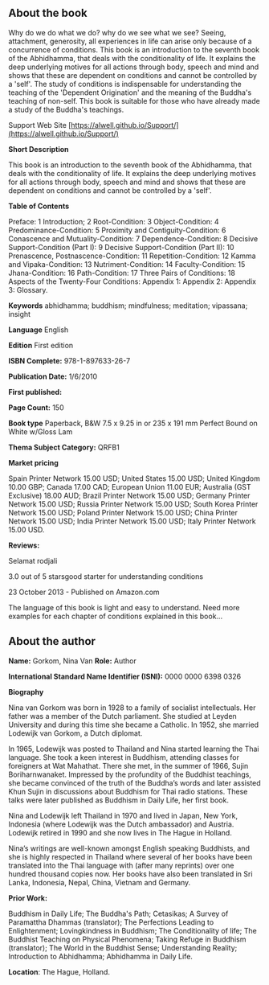 ## About the book

Why do we do what we do? why do we see what we see? Seeing, attachment, generosity, all experiences in life can arise only because of a concurrence of conditions. This book is an introduction to the seventh book of the Abhidhamma, that deals with the conditionality of life. It explains the deep underlying motives for all actions through body, speech and mind and shows that these are dependent on conditions and cannot be controlled by a 'self'. The study of conditions is indispensable for understanding the teaching of the 'Dependent Origination' and the meaning of the Buddha's teaching of non-self. This book is suitable for those who have already made a study of the Buddha's teachings.

Support Web Site [https://alwell.github.io/Support/](https://alwell.github.io/Support/)

**Short Description** 

This book is an introduction to the seventh book of the Abhidhamma, that deals with the conditionality of life. It explains the deep underlying motives for all actions through body, speech and mind and shows that these are dependent on conditions and cannot be controlled by a 'self'.  


**Table of Contents** 

Preface: 1 Introduction; 2 Root-Condition: 3 Object-Condition: 4 Predominance-Condition: 5 Proximity and Contiguity-Condition: 6 Conascence and Mutuality-Condition: 7 Dependence-Condition: 8 Decisive Support-Condition (Part I): 9 Decisive Support-Condition (Part II): 10 Prenascence, Postnascence-Condition: 11 Repetition-Condition: 12 Kamma and Vipaka-Condition: 13 Nutriment-Condition: 14 Faculty-Condition: 15 Jhana-Condition: 16 Path-Condition: 17 Three Pairs of Conditions: 18 Aspects of the Twenty-Four Conditions: Appendix 1: Appendix 2: Appendix 3: Glossary.

**Keywords** abhidhamma; buddhism; mindfulness; meditation; vipassana; insight

**Language** English

**Edition** First edition

**ISBN Complete:** 978-1-897633-26-7

**Publication Date:**  1/6/2010

**First published:** 

**Page Count:** 150

**Book type** Paperback, B&W 7.5 x 9.25 in or 235 x 191 mm Perfect Bound on White w/Gloss Lam

**Thema Subject Category:** QRFB1

**Market pricing**

Spain Printer Network 	15.00 USD;
United States 	15.00 USD;
United Kingdom 	10.00 GBP;
Canada 	17.00 CAD;
European Union 	11.00 EUR;
Australia (GST Exclusive) 18.00 AUD;
Brazil Printer Network 	15.00 USD;
Germany Printer Network 15.00 USD;
Russia Printer Network 	15.00 USD;
South Korea Printer Network 	15.00 USD;
Poland Printer Network 	15.00 USD; 
China Printer Network 	15.00 USD; 
India Printer Network 	15.00 USD; 
Italy Printer Network 	15.00 USD. 

**Reviews:**



Selamat rodjali

3.0 out of 5 starsgood starter for understanding conditions

23 October 2013 - Published on Amazon.com

The language of this book is light and easy to understand. Need more examples for each chapter of conditions explained in this book...


## About the author

**Name:** Gorkom, Nina Van 	**Role:** Author	

**International Standard Name Identifier (ISNI):** 0000 0000 6398 0326

**Biography**

Nina van Gorkom was born in 1928 to a family of socialist intellectuals. Her father was a member of the Dutch parliament. She studied at Leyden University and during this time she became a Catholic. In 1952, she married Lodewijk van Gorkom, a Dutch diplomat.

In 1965, Lodewijk was posted to Thailand and Nina started learning the Thai language. She took a keen interest in Buddhism, attending classes for foreigners at Wat Mahathat. There she met, in the summer of 1966, Sujin Boriharnwanaket. Impressed by the profundity of the Buddhist teachings, she became convinced of the truth of the Buddha’s words and later assisted Khun Sujin in discussions about Buddhism for Thai radio stations. These talks were later published as Buddhism in Daily Life, her first book.

Nina and Lodewijk left Thailand in 1970 and lived in Japan, New York, Indonesia (where Lodewijk was the Dutch ambassador) and Austria. Lodewijk retired in 1990 and she now lives in The Hague in Holland.

Nina’s writings are well-known amongst English speaking Buddhists, and she is highly respected in Thailand where several of her books have been translated into the Thai language with (after many reprints) over one hundred thousand copies now. Her books have also been translated in Sri Lanka, Indonesia, Nepal, China, Vietnam and Germany. 
 
**Prior Work:**

Buddhism in Daily Life; The Buddha's Path; Cetasikas; A Survey of Paramattha Dhammas (translator); The Perfections Leading to Enlightenment; Lovingkindness in Buddhism; The Conditionality of life; The Buddhist Teaching on Physical Phenomena; Taking Refuge in Buddhism (translator); The World in the Buddhist Sense; Understanding Reality; Introduction to Abhidhamma; Abhidhamma in Daily Life.
 
**Location**: The Hague, Holland.

